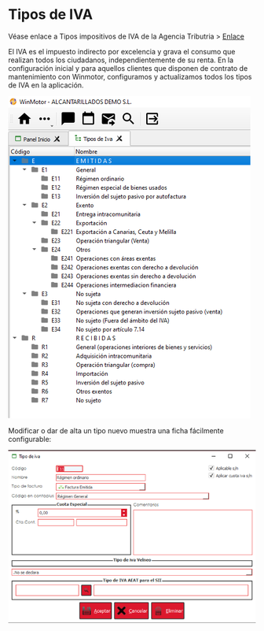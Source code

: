 # Tipos de IVA

Véase enlace a Tipos impositivos de IVA de la Agencia Tributria > [Enlace](https://www.agenciatributaria.es/static\_files/AEAT/Contenidos\_Comunes/La\_Agencia\_Tributaria/Segmentos\_Usuarios/Empresas\_y\_profesionales/Novedades\_IVA\_2014/Nuevos\_tipos\_IVA.pdf)​

El IVA es el impuesto indirecto por excelencia y grava el consumo que realizan todos los ciudadanos, independientemente de su renta. En la configuración inicial y para aquellos clientes que disponen de contrato de mantenimiento con Winmotor, configuramos y actualizamos todos los tipos de IVA en la aplicación.

![](<../../.gitbook/assets/imagen (60).png>)

Modificar o dar de alta un tipo nuevo muestra una ficha fácilmente configurable:

![](<../../.gitbook/assets/image (10).png>)
